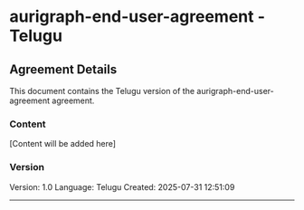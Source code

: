 # aurigraph-end-user-agreement - Telugu

## Agreement Details

This document contains the Telugu version of the aurigraph-end-user-agreement agreement.

### Content

[Content will be added here]

### Version

Version: 1.0
Language: Telugu
Created: 2025-07-31 12:51:09

---

